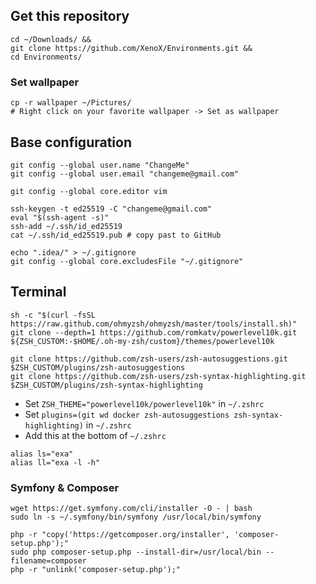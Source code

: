 ## Get this repository
```shell
cd ~/Downloads/ &&
git clone https://github.com/XenoX/Environments.git &&
cd Environments/
```

### Set wallpaper
```shell
cp -r wallpaper ~/Pictures/
# Right click on your favorite wallpaper -> Set as wallpaper
```

## Base configuration
```shell
git config --global user.name "ChangeMe"
git config --global user.email "changeme@gmail.com"

git config --global core.editor vim

ssh-keygen -t ed25519 -C "changeme@gmail.com"
eval "$(ssh-agent -s)"
ssh-add ~/.ssh/id_ed25519
cat ~/.ssh/id_ed25519.pub # copy past to GitHub

echo ".idea/" > ~/.gitignore
git config --global core.excludesFile "~/.gitignore"
```

## Terminal

```shell
sh -c "$(curl -fsSL https://raw.github.com/ohmyzsh/ohmyzsh/master/tools/install.sh)"
git clone --depth=1 https://github.com/romkatv/powerlevel10k.git ${ZSH_CUSTOM:-$HOME/.oh-my-zsh/custom}/themes/powerlevel10k

git clone https://github.com/zsh-users/zsh-autosuggestions.git $ZSH_CUSTOM/plugins/zsh-autosuggestions
git clone https://github.com/zsh-users/zsh-syntax-highlighting.git $ZSH_CUSTOM/plugins/zsh-syntax-highlighting
```

- Set `ZSH_THEME="powerlevel10k/powerlevel10k"` in `~/.zshrc`
- Set `plugins=(git wd docker zsh-autosuggestions zsh-syntax-highlighting)` in `~/.zshrc`
- Add this at the bottom of `~/.zshrc`
```shell
alias ls="exa"
alias ll="exa -l -h"
```

### Symfony & Composer
```shell
wget https://get.symfony.com/cli/installer -O - | bash
sudo ln -s ~/.symfony/bin/symfony /usr/local/bin/symfony
 
php -r "copy('https://getcomposer.org/installer', 'composer-setup.php');"
sudo php composer-setup.php --install-dir=/usr/local/bin --filename=composer
php -r "unlink('composer-setup.php');"
```